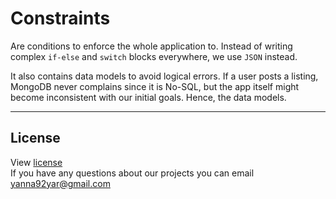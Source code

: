 # Constraints

Are conditions to enforce the whole application to. Instead of writing complex `if-else` and `switch` blocks everywhere, we use `JSON` instead.

It also contains data models to avoid logical errors. If a user posts a listing, MongoDB never complains since it is No-SQL, but the app itself might become inconsistent with our initial goals. Hence, the data models.

---

## License
  View [license](/LICENSE)  
  If
 you have any questions about our projects you can email [yanna92yar@gmail.com](mailto:yanna92yar@gmail.com)
